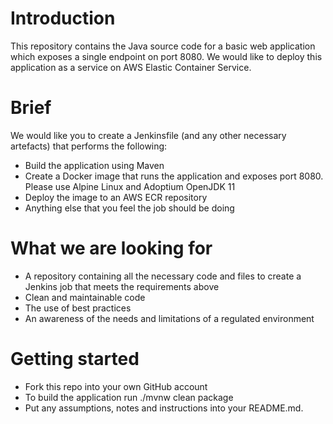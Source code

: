 # Introduction
This repository contains the Java source code for a basic web application which exposes a single endpoint on port 8080. We would like to deploy this application as a service on AWS Elastic Container Service.

# Brief
We would like you to create a Jenkinsfile (and any other necessary artefacts) that performs the following:
- Build the application using Maven
- Create a Docker image that runs the application and exposes port 8080. Please use Alpine Linux and Adoptium OpenJDK 11
- Deploy the image to an AWS ECR repository
- Anything else that you feel the job should be doing

# What we are looking for
- A repository containing all the necessary code and files to create a Jenkins job that meets the requirements above
- Clean and maintainable code
- The use of best practices
- An awareness of the needs and limitations of a regulated environment

# Getting started
- Fork this repo into your own GitHub account
- To build the application run ./mvnw clean package
- Put any assumptions, notes and instructions into your README.md.
